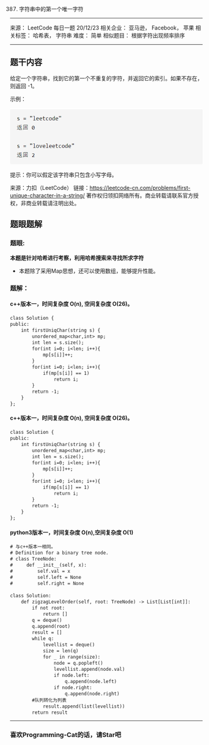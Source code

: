 387. 字符串中的第一个唯一字符
***
来源： LeetCode 每日一题 20/12/23
相关企业： 亚马逊， Facebook， 苹果
相关标签： 哈希表， 字符串
难度： 简单
相似题目：  根据字符出现频率排序
***
## 题干内容
给定一个字符串，找到它的第一个不重复的字符，并返回它的索引。如果不存在，则返回 -1。

示例：

![](https://github.com/jinghehehe/pictures/blob/main/387-1.png)

提示：你可以假定该字符串只包含小写字母。

来源：力扣（LeetCode）
链接：https://leetcode-cn.com/problems/first-unique-character-in-a-string/
著作权归领扣网络所有。商业转载请联系官方授权，非商业转载请注明出处。

## 题眼题解
### 题眼:
**本题是针对哈希进行考察，利用哈希搜索来寻找所求字符**

- 本题除了采用Map思想，还可以使用数组，能够提升性能。


### 题解：
#### c++版本一，时间复杂度 O(n), 空间复杂度 O(26)。
```language
class Solution {
public:
    int firstUniqChar(string s) {
        unordered_map<char,int> mp;
        int len = s.size();
        for(int i=0; i<len; i++){
            mp[s[i]]++;   
        }
        for(int i=0; i<len; i++){
            if(mp[s[i]] == 1)
                return i;
        }
        return -1;
    }
};
```
#### c++版本一，时间复杂度 O(n), 空间复杂度 O(26)。
```language
class Solution {
public:
    int firstUniqChar(string s) {
        unordered_map<char,int> mp;
        int len = s.size();
        for(int i=0; i<len; i++){
            mp[s[i]]++;   
        }
        for(int i=0; i<len; i++){
            if(mp[s[i]] == 1)
                return i;
        }
        return -1;
    }
};
```
#### python3版本一，时间复杂度 O(n),空间复杂度 O(1)
```language
# 与c++版本一相同。
# Definition for a binary tree node.
# class TreeNode:
#     def __init__(self, x):
#         self.val = x
#         self.left = None
#         self.right = None

class Solution:
    def zigzagLevelOrder(self, root: TreeNode) -> List[List[int]]:
        if not root:
            return []
        q = deque()
        q.append(root)
        result = []
        while q:
            levellist = deque()
            size = len(q)
            for _ in range(size):
                node = q.popleft()
                levellist.append(node.val)
                if node.left:
                    q.append(node.left)
                if node.right:
                    q.append(node.right)
	    #队列转化为列表
            result.append(list(levellist))
        return result

```
***

### **喜欢Programming-Cat的话，请Star吧**



